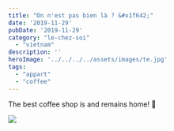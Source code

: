 ```yaml
---
title: "On n'est pas bien là ? &#x1f642;"
date: '2019-11-29'
pubDate: '2019-11-29'
category: "le-chez-soi"
  - "vietnam"
description: ''
heroImage: '../../../../assets/images/te.jpg'
tags:
  - "appart"
  - "coffee"
---
```


The best coffee shop is and remains home! 🏢

![](http://malparty.fr/wp-content/uploads/2020/03/img_20191130_0841568131218573143312068.jpg)
